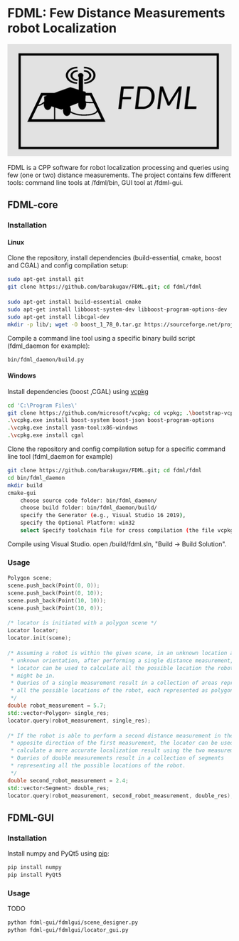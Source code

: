 # FDML: Few Distance Measurements robot Localization

<div align="center">
<img src="https://github.com/barakugav/fdml/blob/master/doc/logo/logo_horizontal.png?raw=true" alt="drawing" width="600"/>
</div>

FDML is a CPP software for robot localization processing and queries using few (one or two) distance measurements. The project contains few different tools: command line tools at /fdml/bin, GUI tool at /fdml-gui.

## FDML-core
### Installation
#### Linux
Clone the repository, install dependencies (build-essential, cmake, boost and CGAL) and config compilation setup:

```bash
sudo apt-get install git
git clone https://github.com/barakugav/FDML.git; cd fdml/fdml

sudo apt-get install build-essential cmake
sudo apt-get install libboost-system-dev libboost-program-options-dev
sudo apt-get install libcgal-dev
mkdir -p lib/; wget -O boost_1_78_0.tar.gz https://sourceforge.net/projects/boost/files/boost/1.78.0/boost_1_78_0.tar.gz/download; tar xzvf boost_1_78_0.tar.gz --directory lib/; rm boost_1_78_0.tar.gz
```

Compile a command line tool using a specific binary build script (fdml_daemon for example):
```bash
bin/fdml_daemon/build.py
```

#### Windows

Install dependencies (boost ,CGAL) using [vcpkg](https://github.com/microsoft/vcpkg)
```bash
cd 'C:\Program Files\'
git clone https://github.com/microsoft/vcpkg; cd vcpkg; .\bootstrap-vcpkg.bat
.\vcpkg.exe install boost-system boost-json boost-program-options
.\vcpkg.exe install yasm-tool:x86-windows
.\vcpkg.exe install cgal
```

Clone the repository and config compilation setup for a specific command line tool (fdml_daemon for example)
```bash
git clone https://github.com/barakugav/FDML.git; cd fdml/fdml
cd bin/fdml_daemon
mkdir build
cmake-gui
	choose source code folder: bin/fdml_daemon/
	choose build folder: bin/fdml_daemon/build/
	specify the Generator (e.g., Visual Studio 16 2019),
	specify the Optional Platform: win32
	select Specify toolchain file for cross compilation (the file vcpkg.cmake within the directory where you have installed vcpkg, e.g. C:/dev/vcpkg/scripts/buildsystems/vcpkg.cmake).
```

Compile using Visual Studio. open /build/fdml.sln, "Build -> Build Solution".

### Usage

```cpp
Polygon scene;
scene.push_back(Point(0, 0));
scene.push_back(Point(0, 10));
scene.push_back(Point(10, 10));
scene.push_back(Point(10, 0));

/* locator is initiated with a polygon scene */
Locator locator;
locator.init(scene);

/* Assuming a robot is within the given scene, in an unknown location and an
 * unknown orientation, after performing a single distance measurement, the
 * locator can be used to calculate all the possible location the robot
 * might be in.
 * Queries of a single measurement result in a collection of areas representing
 * all the possible locations of the robot, each represented as polygon.
 */
double robot_measurement = 5.7;
std::vector<Polygon> single_res;
locator.query(robot_measurement, single_res);

/* If the robot is able to perform a second distance measurement in the
 * opposite direction of the first measurement, the locator can be used to
 * calculate a more accurate localization result using the two measurements.
 * Queries of double measurements result in a collection of segments
 * representing all the possible locations of the robot.
 */
double second_robot_measurement = 2.4;
std::vector<Segment> double_res;
locator.query(robot_measurement, second_robot_measurement, double_res);
```

## FDML-GUI
### Installation
Install numpy and PyQt5 using [pip](https://pypi.org/project/pip/):
```bash
pip install numpy
pip install PyQt5
```

### Usage

TODO

```bash
python fdml-gui/fdmlgui/scene_designer.py
python fdml-gui/fdmlgui/locator_gui.py
```